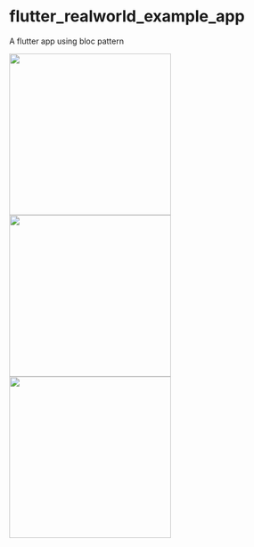 # flutter_realworld_example_app
A flutter app using bloc pattern

<img src="https://user-images.githubusercontent.com/15893416/54401856-5a99f500-46a8-11e9-8959-52b788bfd522.jpg" width="290" /> <img src="https://user-images.githubusercontent.com/15893416/54401559-f9bded00-46a6-11e9-82e3-227a441a9bea.jpg" width="290" /> <img src="https://user-images.githubusercontent.com/15893416/54401846-46ee8e80-46a8-11e9-817d-a4fc6b5221f5.jpg" width="290" />
